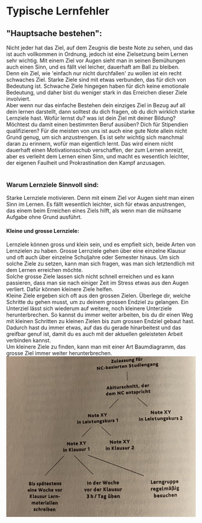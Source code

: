 # Typische Lernfehler

## "Hauptsache bestehen":
Nicht jeder hat das Ziel, auf dem Zeugnis die beste Note zu sehen, und das ist auch vollkommen in Ordnung, jedoch ist eine Zielsetzung beim Lernen sehr wichtig. Mit einem Ziel vor Augen sieht man in seinen Bemühungen auch einen Sinn, und es fällt viel leicher, dauerhaft am Ball zu bleiben. <br>
Denn ein Ziel, wie 'einfach nur nicht durchfallen' zu wollen ist ein recht schwaches Ziel. Starke Ziele sind mit etwas verbunden, das für dich von Bedeutung ist. Schwache Ziele hingegen haben für dich keine emotionale Bedeutung, und daher bist du weniger stark in das Erreichen dieser Ziele involviert. <br>
Aber wenn nur das einfache Bestehen dein einziges Ziel in Bezug auf all dein lernen darstellt, dann solltest du dich fragen, ob du dich wirklich starke Lernziele hast. Wofür lernst du? was ist dein Ziel mit deiner Bildung? Möchtest du damit einen bestimmten Beruf ausüben? Dich für Stipendien qualifizieren? 
Für die meisten von uns ist auch eine gute Note allein nicht Grund genug, um sich anzustrengen. Es ist sehr wichtig sich manchmal daran zu erinnern, wofür man eigentlich lernt. Das wird einem nicht dauerhaft einen Motivationsschub verschaffen, der zum Lernen anreizt, aber es verleiht dem Lernen einen Sinn, und macht es wesentlich leichter, der eigenen Faulheit und Prokrastination den Kampf anzusagen. <br> 
<br>

### Warum Lernziele Sinnvoll sind:
Starke Lernziele motivieren. Denn mit einem Ziel vor Augen sieht man einen Sinn im Lernen. Es fällt wesentlich leichter, sich für etwas anzustrengen, das einem beim Erreichen eines Ziels hilft, als wenn man die mühsame Aufgabe ohne Grund ausführt. <br>

#### Kleine und grosse Lernziele:
Lernziele können gross und klein sein, und es empfielt sich, beide Arten von Lernzielen zu haben. Grosse Lernziele gehen über eine einzelne Klausur und oft auch über einzelne Schuljahre oder Semester hinaus. Um sich solche Ziele zu setzen, kann man sich fragen, was man sich letztendlich mit dem Lernen erreichen möchte. <br>
Solche grosse Ziele lassen sich nicht schnell erreichen und es kann passieren, dass man sie nach einiger Zeit im Stress etwas aus den Augen verliert. Dafür können kleinere Ziele helfen. <br>
Kleine Ziele ergeben sich oft aus den grossen Zielen. Überlege dir, welche Schritte du gehen musst, um zu deinem grossen Endziel zu gelangen. Ein Unterziel lässt sich wiederum auf weitere, noch kleinere Unterziele herunterbrechen. So kannst du immer weiter arbeiten, bis du dir einen Weg mit kleinen Schritten zu kleinen Zielen bis zum grossen Endziel gebaut hast. Dadurch hast du immer etwas, auf das du gerade hinarbeitest und das greifbar genuf ist, damit du es auch mit der aktuellen geleisteten Arbeit verbinden kannst. <br>
Um kleinere Ziele zu finden, kann man mit einer Art Baumdiagramm, das grosse Ziel immer weiter herunterbrechen.
![Baumdiagramm, um kleine Ziele zu finden](./img/baumdiagramm.jpg "Baumdiagramm, um kleine Ziele zu finden")

